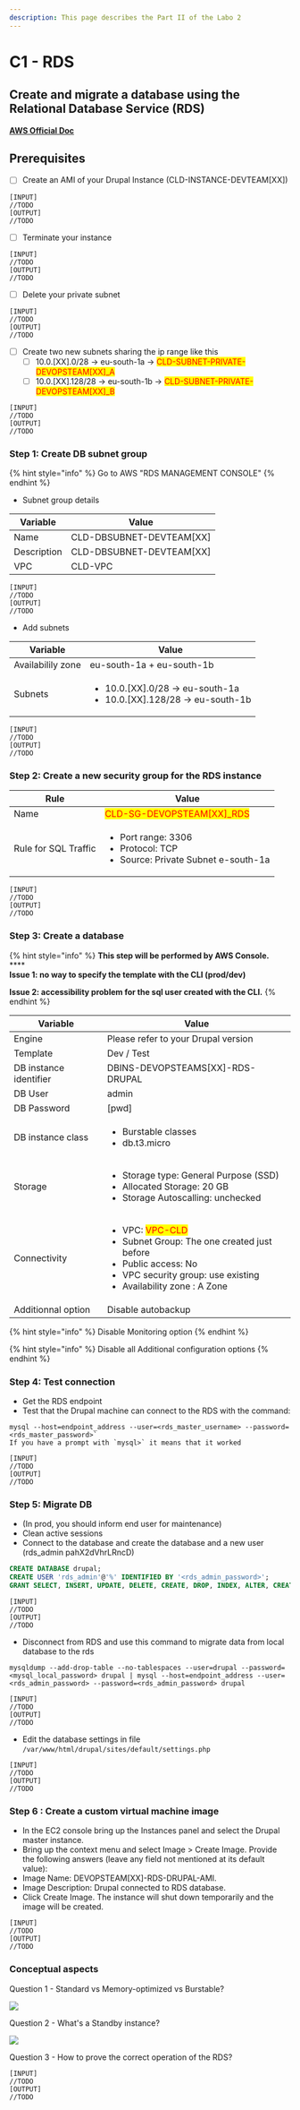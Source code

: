 ```yaml
---
description: This page describes the Part II of the Labo 2
---
```


# C1 - RDS

## Create and migrate a database using the Relational Database Service (RDS)

****[**AWS Official Doc**](https://aws.amazon.com/rds/)****

## Prerequisites

* [ ] Create an AMI of your Drupal Instance (CLD-INSTANCE-DEVTEAM\[XX])

```
[INPUT]
//TODO
[OUTPUT]
//TODO
```

* [ ] Terminate your instance

```
[INPUT]
//TODO
[OUTPUT]
//TODO
```

* [ ] Delete your private subnet

```
[INPUT]
//TODO
[OUTPUT]
//TODO
```

* [ ] Create two new subnets sharing the ip range like this
  * [ ] 10.0.\[XX].0/28 -> eu-south-1a -> <mark style="color:red;">CLD-SUBNET-PRIVATE-DEVOPSTEAM\[XX]\_A</mark>
  * [ ] 10.0.\[XX].128/28 -> eu-south-1b -> <mark style="color:red;">CLD-SUBNET-PRIVATE-DEVOPSTEAM\[XX]\_B</mark>

```
[INPUT]
//TODO
[OUTPUT]
//TODO
```

### **Step 1: Create DB subnet group**

{% hint style="info" %}
Go to AWS "RDS MANAGEMENT CONSOLE"
{% endhint %}

* Subnet group details

| Variable    | Value                     |
| ----------- | ------------------------- |
| Name        | CLD-DBSUBNET-DEVTEAM\[XX] |
| Description | CLD-DBSUBNET-DEVTEAM\[XX] |
| VPC         | CLD-VPC                   |

```
[INPUT]
//TODO
[OUTPUT]
//TODO
```

* Add subnets

| Variable          | Value                                                                                   |
| ----------------- | --------------------------------------------------------------------------------------- |
| Availabilily zone | eu-south-1a + eu-south-1b                                                               |
| Subnets           | <ul><li>10.0.[XX].0/28 -> eu-south-1a</li><li>10.0.[XX].128/28 -> eu-south-1b</li></ul> |

```
[INPUT]
//TODO
[OUTPUT]
//TODO
```

### **Step 2: Create a new security group for the RDS instance**

| Rule                 | Value                                                                                              |
| -------------------- | -------------------------------------------------------------------------------------------------- |
| Name                 | <mark style="color:red;">CLD-SG-DEVOPSTEAM\[XX]\_RDS</mark>                                        |
| Rule for SQL Traffic | <ul><li>Port range: 3306</li><li>Protocol: TCP</li><li>Source: Private Subnet e-south-1a</li></ul> |

```
[INPUT]
//TODO
[OUTPUT]
//TODO
```

### **Step 3: Create a database**

{% hint style="info" %}
**This step will be performed by AWS Console.**\
****\
**Issue 1: no way  to specify the template with the CLI (prod/dev)**

**Issue 2: accessibility problem for the sql user created with the CLI.**
{% endhint %}

| Variable               | Value                                                                                                                                                                                                                  |
| ---------------------- | ---------------------------------------------------------------------------------------------------------------------------------------------------------------------------------------------------------------------- |
| Engine                 | Please refer to your Drupal version                                                                                                                                                                                    |
| Template               | Dev / Test                                                                                                                                                                                                             |
| DB instance identifier | DBINS-DEVOPSTEAMS\[XX]-RDS-DRUPAL                                                                                                                                                                                      |
| DB User                | admin                                                                                                                                                                                                                  |
| DB Password            | \[pwd]                                                                                                                                                                                                                 |
| DB instance class      | <ul><li>Burstable classes</li><li>db.t3.micro</li></ul>                                                                                                                                                                |
| Storage                | <ul><li>Storage type: General Purpose (SSD)</li><li>Allocated Storage: 20 GB</li><li>Storage Autoscalling: unchecked</li></ul>                                                                                         |
| Connectivity           | <ul><li>VPC: <mark style="color:red;">VPC-CLD</mark></li><li>Subnet Group: The one created just before</li><li>Public access: No</li><li>VPC security group: use existing</li><li>Availability zone : A Zone</li></ul> |
| Additionnal option     | Disable autobackup                                                                                                                                                                                                     |

{% hint style="info" %}
Disable Monitoring option
{% endhint %}

{% hint style="info" %}
Disable all Additional configuration options
{% endhint %}

### **Step 4: Test connection**

* Get the RDS endpoint
* Test that the Drupal machine can connect to the RDS with the command:

```
mysql --host=endpoint_address --user=<rds_master_username> --password=<rds_master_password>`
If you have a prompt with `mysql>` it means that it worked
```

```
[INPUT]
//TODO
[OUTPUT]
//TODO
```

### **Step 5: Migrate DB**

* (In prod, you should inform end user for maintenance)
* Clean active sessions
* Connect to the database and create the database and a new user (rds\_admin pahX2dVhrLRncD)

```sql
CREATE DATABASE drupal;
CREATE USER 'rds_admin'@'%' IDENTIFIED BY '<rds_admin_password>';
GRANT SELECT, INSERT, UPDATE, DELETE, CREATE, DROP, INDEX, ALTER, CREATE TEMPORARY TABLES, LOCK TABLES ON drupal.* TO 'rds_admin'@'%';
```

```
[INPUT]
//TODO
[OUTPUT]
//TODO
```

* Disconnect from RDS and use this command to migrate data from local database to the rds

```shell
mysqldump --add-drop-table --no-tablespaces --user=drupal --password=<mysql_local_password> drupal | mysql --host=endpoint_address --user=<rds_admin_password> --password=<rds_admin_password> drupal
```

```
[INPUT]
//TODO
[OUTPUT]
//TODO
```

* Edit the database settings in file `/var/www/html/drupal/sites/default/settings.php`

```
[INPUT]
//TODO
[OUTPUT]
//TODO
```

### **Step 6 : Create a custom virtual machine image**

* In the EC2 console bring up the Instances panel and select the Drupal master instance.
* Bring up the context menu and select Image > Create Image. Provide the following answers (leave any field not mentioned at its default value):
* Image Name: DEVOPSTEAM\[XX]-RDS-DRUPAL-AMI.
* Image Description: Drupal connected to RDS database.
* Click Create Image. The instance will shut down temporarily and the image will be created.

```
[INPUT]
//TODO
[OUTPUT]
//TODO
```

### Conceptual aspects

Question 1 - Standard vs Memory-optimized vs Burstable?

![](../../../.gitbook/assets/DBInstanceClass.PNG)

Question 2 - What's a Standby instance?

![](../../../.gitbook/assets/AvailabilityAndDurability.PNG)

Question 3 - How to prove the correct operation of the RDS?

```
[INPUT]
//TODO
[OUTPUT]
//TODO
```
